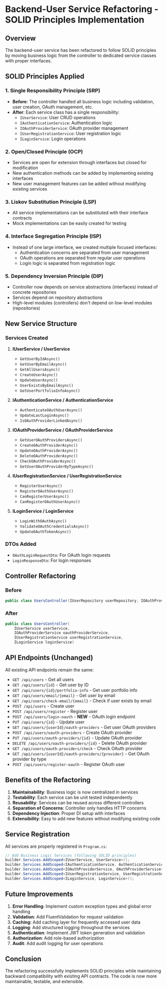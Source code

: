 # Backend-User Service Refactoring - SOLID Principles Implementation

## Overview
The backend-user service has been refactored to follow SOLID principles by moving business logic from the controller to dedicated service classes with proper interfaces.

## SOLID Principles Applied

### 1. Single Responsibility Principle (SRP)
- **Before**: The controller handled all business logic including validation, user creation, OAuth management, etc.
- **After**: Each service class has a single responsibility:
  - `IUserService`: User CRUD operations
  - `IAuthenticationService`: Authentication logic
  - `IOAuthProviderService`: OAuth provider management
  - `IUserRegistrationService`: User registration logic
  - `ILoginService`: Login operations

### 2. Open/Closed Principle (OCP)
- Services are open for extension through interfaces but closed for modification
- New authentication methods can be added by implementing existing interfaces
- New user management features can be added without modifying existing services

### 3. Liskov Substitution Principle (LSP)
- All service implementations can be substituted with their interface contracts
- Mock implementations can be easily created for testing

### 4. Interface Segregation Principle (ISP)
- Instead of one large interface, we created multiple focused interfaces:
  - Authentication concerns are separated from user management
  - OAuth operations are separated from regular user operations
  - Login logic is separated from registration logic

### 5. Dependency Inversion Principle (DIP)
- Controller now depends on service abstractions (interfaces) instead of concrete repositories
- Services depend on repository abstractions
- High-level modules (controllers) don't depend on low-level modules (repositories)

## New Service Structure

### Services Created

1. **IUserService / UserService**
   - `GetUserByIdAsync()`
   - `GetUserByEmailAsync()`
   - `GetAllUsersAsync()`
   - `CreateUserAsync()`
   - `UpdateUserAsync()`
   - `UserExistsByEmailAsync()`
   - `GetUserPortfolioInfoAsync()`

2. **IAuthenticationService / AuthenticationService**
   - `AuthenticateOAuthUserAsync()`
   - `UpdateLastLoginAsync()`
   - `IsOAuthProviderLinkedAsync()`

3. **IOAuthProviderService / OAuthProviderService**
   - `GetUserOAuthProvidersAsync()`
   - `CreateOAuthProviderAsync()`
   - `UpdateOAuthProviderAsync()`
   - `DeleteOAuthProviderAsync()`
   - `CheckOAuthProviderAsync()`
   - `GetUserOAuthProviderByTypeAsync()`

4. **IUserRegistrationService / UserRegistrationService**
   - `RegisterUserAsync()`
   - `RegisterOAuthUserAsync()`
   - `CanRegisterUserAsync()`
   - `CanRegisterOAuthUserAsync()`

5. **ILoginService / LoginService**
   - `LoginWithOAuthAsync()`
   - `ValidateOAuthCredentialsAsync()`
   - `UpdateOAuthTokenAsync()`

### DTOs Added
- `OAuthLoginRequestDto`: For OAuth login requests
- `LoginResponseDto`: For login responses

## Controller Refactoring

### Before
```csharp
public class UsersController(IUserRepository userRepository, IOAuthProviderRepository oauthProviderRepository)
```

### After
```csharp
public class UsersController(
    IUserService userService,
    IOAuthProviderService oauthProviderService,
    IUserRegistrationService userRegistrationService,
    ILoginService loginService)
```

## API Endpoints (Unchanged)

All existing API endpoints remain the same:
- `GET /api/users` - Get all users
- `GET /api/users/{id}` - Get user by ID
- `GET /api/users/{id}/portfolio-info` - Get user portfolio info
- `GET /api/users/email/{email}` - Get user by email
- `GET /api/users/check-email/{email}` - Check if user exists by email
- `POST /api/users` - Create user
- `POST /api/users/register` - Register user
- `POST /api/users/login-oauth` - **NEW** - OAuth login endpoint
- `PUT /api/users/{id}` - Update user
- `GET /api/users/{userId}/oauth-providers` - Get user OAuth providers
- `POST /api/users/oauth-providers` - Create OAuth provider
- `PUT /api/users/oauth-providers/{id}` - Update OAuth provider
- `DELETE /api/users/oauth-providers/{id}` - Delete OAuth provider
- `GET /api/users/oauth-providers/check` - Check OAuth provider
- `GET /api/users/{userId}/oauth-providers/{provider}` - Get OAuth provider by type
- `POST /api/users/register-oauth` - Register OAuth user

## Benefits of the Refactoring

1. **Maintainability**: Business logic is now centralized in services
2. **Testability**: Each service can be unit tested independently
3. **Reusability**: Services can be reused across different controllers
4. **Separation of Concerns**: Controller only handles HTTP concerns
5. **Dependency Injection**: Proper DI setup with interfaces
6. **Extensibility**: Easy to add new features without modifying existing code

## Service Registration

All services are properly registered in `Program.cs`:

```csharp
// Add Business Logic Services (following SOLID principles)
builder.Services.AddScoped<IUserService, UserService>();
builder.Services.AddScoped<IAuthenticationService, AuthenticationService>();
builder.Services.AddScoped<IOAuthProviderService, OAuthProviderService>();
builder.Services.AddScoped<IUserRegistrationService, UserRegistrationService>();
builder.Services.AddScoped<ILoginService, LoginService>();
```

## Future Improvements

1. **Error Handling**: Implement custom exception types and global error handling
2. **Validation**: Add FluentValidation for request validation
3. **Caching**: Add caching layer for frequently accessed user data
4. **Logging**: Add structured logging throughout the services
5. **Authentication**: Implement JWT token generation and validation
6. **Authorization**: Add role-based authorization
7. **Audit**: Add audit logging for user operations

## Conclusion

The refactoring successfully implements SOLID principles while maintaining backward compatibility with existing API contracts. The code is now more maintainable, testable, and extensible.
